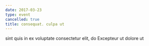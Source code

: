 ```yaml
---
date: 2017-03-23
type: event
cancelled: true
title: consequat. culpa ut
---
```

sint quis in ex voluptate consectetur elit, do Excepteur ut dolore ut